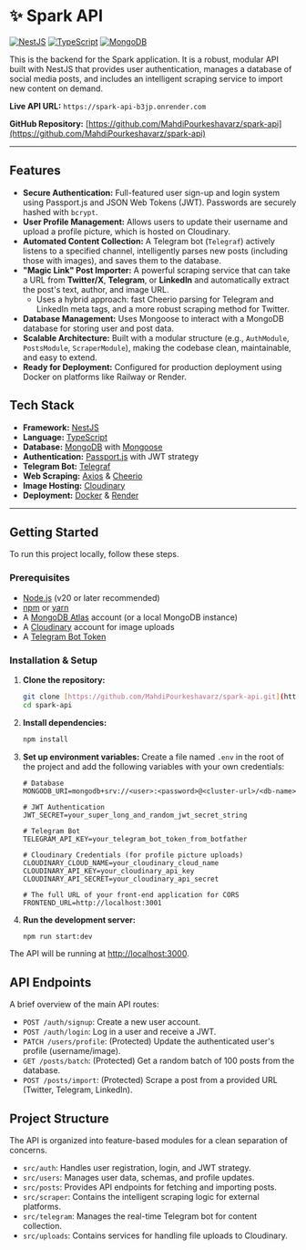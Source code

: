 # ✨ Spark API

[![NestJS](https://img.shields.io/badge/NestJS-E0234E?style=for-the-badge&logo=nestjs&logoColor=white)](https://nestjs.com/)
[![TypeScript](https://img.shields.io/badge/TypeScript-3178C6?style=for-the-badge&logo=typescript&logoColor=white)](https://www.typescriptlang.org/)
[![MongoDB](https://img.shields.io/badge/MongoDB-47A248?style=for-the-badge&logo=mongodb&logoColor=white)](https://www.mongodb.com/)

This is the backend for the Spark application. It is a robust, modular API built with NestJS that provides user authentication, manages a database of social media posts, and includes an intelligent scraping service to import new content on demand.

**Live API URL:** `https://spark-api-b3jp.onrender.com`

**GitHub Repository:** [https://github.com/MahdiPourkeshavarz/spark-api](https://github.com/MahdiPourkeshavarz/spark-api)

---

## Features

- **Secure Authentication:** Full-featured user sign-up and login system using Passport.js and JSON Web Tokens (JWT). Passwords are securely hashed with `bcrypt`.
- **User Profile Management:** Allows users to update their username and upload a profile picture, which is hosted on Cloudinary.
- **Automated Content Collection:** A Telegram bot (`Telegraf`) actively listens to a specified channel, intelligently parses new posts (including those with images), and saves them to the database.
- **"Magic Link" Post Importer:** A powerful scraping service that can take a URL from **Twitter/X**, **Telegram**, or **LinkedIn** and automatically extract the post's text, author, and image URL.
  - Uses a hybrid approach: fast Cheerio parsing for Telegram and LinkedIn meta tags, and a more robust scraping method for Twitter.
- **Database Management:** Uses Mongoose to interact with a MongoDB database for storing user and post data.
- **Scalable Architecture:** Built with a modular structure (e.g., `AuthModule`, `PostsModule`, `ScraperModule`), making the codebase clean, maintainable, and easy to extend.
- **Ready for Deployment:** Configured for production deployment using Docker on platforms like Railway or Render.

## Tech Stack

- **Framework:** [NestJS](https://nestjs.com/)
- **Language:** [TypeScript](https://www.typescriptlang.org/)
- **Database:** [MongoDB](https://www.mongodb.com/) with [Mongoose](https://mongoosejs.com/)
- **Authentication:** [Passport.js](http://www.passportjs.org/) with JWT strategy
- **Telegram Bot:** [Telegraf](https://telegraf.js.org/)
- **Web Scraping:** [Axios](https://axios-http.com/) & [Cheerio](https://cheerio.js.org/)
- **Image Hosting:** [Cloudinary](https://cloudinary.com/)
- **Deployment:** [Docker](https://www.docker.com/) & [Render](https://render.com/)

---

## Getting Started

To run this project locally, follow these steps.

### Prerequisites

- [Node.js](https://nodejs.org/) (v20 or later recommended)
- [npm](https://www.npmjs.com/) or [yarn](https://yarnpkg.com/)
- A [MongoDB Atlas](https://www.mongodb.com/cloud/atlas) account (or a local MongoDB instance)
- A [Cloudinary](https://cloudinary.com/) account for image uploads
- A [Telegram Bot Token](https://core.telegram.org/bots#6-botfather)

### Installation & Setup

1.  **Clone the repository:**

    ```bash
    git clone [https://github.com/MahdiPourkeshavarz/spark-api.git](https://github.com/MahdiPourkeshavarz/spark-api.git)
    cd spark-api
    ```

2.  **Install dependencies:**

    ```bash
    npm install
    ```

3.  **Set up environment variables:**
    Create a file named `.env` in the root of the project and add the following variables with your own credentials:

    ```env
    # Database
    MONGODB_URI=mongodb+srv://<user>:<password>@<cluster-url>/<db-name>

    # JWT Authentication
    JWT_SECRET=your_super_long_and_random_jwt_secret_string

    # Telegram Bot
    TELEGRAM_API_KEY=your_telegram_bot_token_from_botfather

    # Cloudinary Credentials (for profile picture uploads)
    CLOUDINARY_CLOUD_NAME=your_cloudinary_cloud_name
    CLOUDINARY_API_KEY=your_cloudinary_api_key
    CLOUDINARY_API_SECRET=your_cloudinary_api_secret

    # The full URL of your front-end application for CORS
    FRONTEND_URL=http://localhost:3001
    ```

4.  **Run the development server:**
    ```bash
    npm run start:dev
    ```

The API will be running at [http://localhost:3000](http://localhost:3000).

## API Endpoints

A brief overview of the main API routes:

- `POST /auth/signup`: Create a new user account.
- `POST /auth/login`: Log in a user and receive a JWT.
- `PATCH /users/profile`: (Protected) Update the authenticated user's profile (username/image).
- `GET /posts/batch`: (Protected) Get a random batch of 100 posts from the database.
- `POST /posts/import`: (Protected) Scrape a post from a provided URL (Twitter, Telegram, LinkedIn).

## Project Structure

The API is organized into feature-based modules for a clean separation of concerns.

- `src/auth`: Handles user registration, login, and JWT strategy.
- `src/users`: Manages user data, schemas, and profile updates.
- `src/posts`: Provides API endpoints for fetching and importing posts.
- `src/scraper`: Contains the intelligent scraping logic for external platforms.
- `src/telegram`: Manages the real-time Telegram bot for content collection.
- `src/uploads`: Contains services for handling file uploads to Cloudinary.
